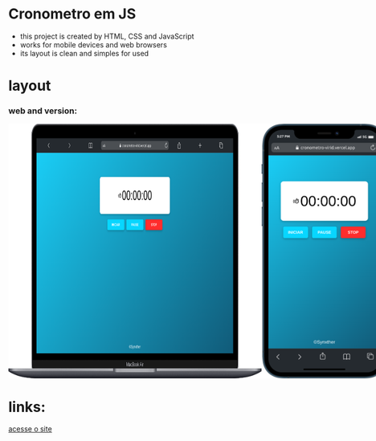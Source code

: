# Cronometro em JS

- this project is created by HTML, CSS and JavaScript
- works for mobile devices and web browsers
- its layout is clean and simples for used

#

# layout
### web and version:
<div style="display:flex">
  <img src="./assets/images/web.png" width="700px">
  <img src="./assets/images/mobile.png" width="250px">
</div>


# links:
<a href="https://cronometro-virid.vercel.app/">acesse o site</a>



